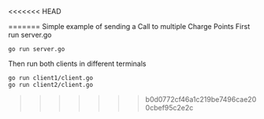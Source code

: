 <<<<<<< HEAD

=======
Simple example of sending a Call to multiple Charge Points
First run server.go
```
go run server.go
```
Then run both clients in different terminals
```
go run client1/client.go
go run client2/client.go
```
>>>>>>> b0d0772cf46a1c219be7496cae200cbef95c2e2c
